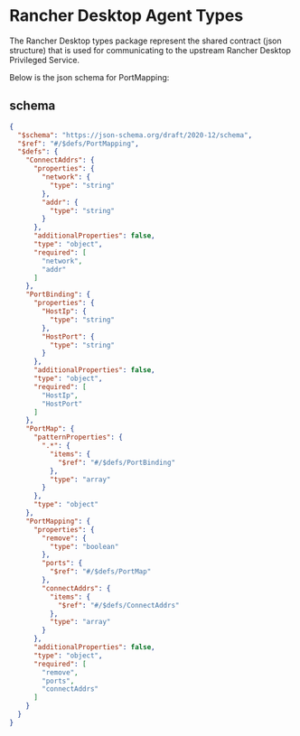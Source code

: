 # Rancher Desktop Agent Types

The Rancher Desktop types package represent the shared contract (json structure) that is used for communicating to the upstream Rancher Desktop Privileged Service.

Below is the json schema for PortMapping:

## schema
```json
{
  "$schema": "https://json-schema.org/draft/2020-12/schema",
  "$ref": "#/$defs/PortMapping",
  "$defs": {
    "ConnectAddrs": {
      "properties": {
        "network": {
          "type": "string"
        },
        "addr": {
          "type": "string"
        }
      },
      "additionalProperties": false,
      "type": "object",
      "required": [
        "network",
        "addr"
      ]
    },
    "PortBinding": {
      "properties": {
        "HostIp": {
          "type": "string"
        },
        "HostPort": {
          "type": "string"
        }
      },
      "additionalProperties": false,
      "type": "object",
      "required": [
        "HostIp",
        "HostPort"
      ]
    },
    "PortMap": {
      "patternProperties": {
        ".*": {
          "items": {
            "$ref": "#/$defs/PortBinding"
          },
          "type": "array"
        }
      },
      "type": "object"
    },
    "PortMapping": {
      "properties": {
        "remove": {
          "type": "boolean"
        },
        "ports": {
          "$ref": "#/$defs/PortMap"
        },
        "connectAddrs": {
          "items": {
            "$ref": "#/$defs/ConnectAddrs"
          },
          "type": "array"
        }
      },
      "additionalProperties": false,
      "type": "object",
      "required": [
        "remove",
        "ports",
        "connectAddrs"
      ]
    }
  }
}
```